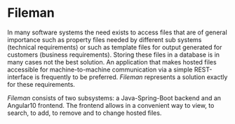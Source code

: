# Fileman
In many software systems the need exists to access files that are of general importance such as property files needed by different sub systems (technical requirements) or such as template files for output generated for customers (business requirements). Storing these files in a database is in many cases not the best solution. An application that makes hosted files accessible for machine-to-machine communication via a simple REST-interface is frequently to be preferred. *Fileman* represents a solution exactly for these requirements.

*Fileman* consists of two subsystems: a Java-Spring-Boot backend and an Angular10 frontend. The frontend allows in a convenient way to view, to search, to add, to remove and to change hosted files.
